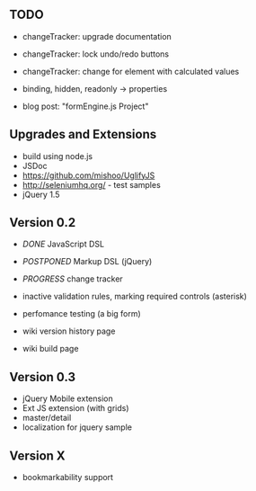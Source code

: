 ## TODO

* changeTracker: upgrade documentation
* changeTracker: lock undo/redo buttons
* changeTracker: change for element with calculated values

* binding, hidden, readonly -> properties

* blog post: "formEngine.js Project"

## Upgrades and Extensions

* build using node.js
* JSDoc
* https://github.com/mishoo/UglifyJS
* http://seleniumhq.org/ - test samples
* jQuery 1.5

## Version 0.2

* *DONE* JavaScript DSL
* *POSTPONED* Markup DSL (jQuery)
* *PROGRESS* change tracker
* inactive validation rules, marking required controls (asterisk)
* perfomance testing (a big form)

* wiki version history page
* wiki build page


## Version 0.3

* jQuery Mobile extension
* Ext JS extension (with grids)
* master/detail
* localization for jquery sample

## Version X

* bookmarkability support
